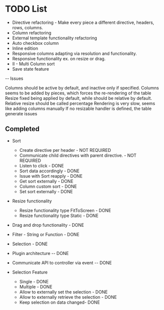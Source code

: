 TODO List
========

- Directive refactoring - Make every piece a different directive, headers, rows, columns.
- Column refactoring
- External template functionality refactoring
- Auto checkbox column
- Inline edition
- Responsive columns adapting via resolution and functionality.
- Responsive functionality ex. on resize or drag.
- II - Multi Column sort
- Save state feature
 
-- Issues

Columns should be active by default, and inactive only if specified.
Columns seems to be added by pieces, which forces the re-rendering of the table
Resize fixed being applied by default, while should be relative by default.
Relative resize should be called percentage
Rendering is very slow, seems like adding columns manually
If no resizable handler is defined, the table generate issues




## Completed

- Sort
   - Create directive per header - NOT REQUIRED 
   - Communicate child directives with parent directive. - NOT REQUIRED
   - Listen to click - DONE
   - Sort data accordingly - DONE
   - Issue with Sort reapply - DONE
   - Get sort externally - DONE
   - Column custom sort - DONE
   - Set sort externally - DONE
   
- Resize functionality
   - Resize functionality type FitToScreen - DONE
   - Resize functionality type Static - DONE
- Drag and drop functionality - DONE



- Filter - String or Function - DONE
- Selection - DONE
- Plugin architecture -- DONE
- Communicate API to controller via event -- DONE

- Selection Feature
    - Single - DONE
    - Multiple - DONE
    - Allow to externally set the selection - DONE
    - Allow to externally retrieve the selection - DONE
    - Keep selection on data changed- DONE 
